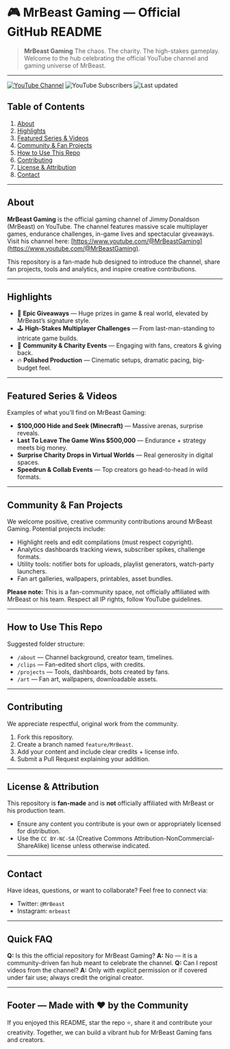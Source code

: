# 🎮 MrBeast Gaming — Official GitHub README

> **MrBeast Gaming**
> The chaos. The charity. The high-stakes gameplay. Welcome to the hub celebrating the official YouTube channel and gaming universe of MrBeast.

---

[![YouTube Channel](https://img.shields.io/badge/Channel-MrBeast%20Gaming-blue?logo=youtube)](https://www.youtube.com/@MrBeastGaming) ![YouTube Subscribers](https://img.shields.io/badge/Subscribers-XXM-red) ![Last updated](https://img.shields.io/badge/Updated-Oct%2021%2C%202025-lightgrey)

## Table of Contents

1. [About](#about)
2. [Highlights](#highlights)
3. [Featured Series & Videos](#featured-series--videos)
4. [Community & Fan Projects](#community--fan-projects)
5. [How to Use This Repo](#how-to-use-this-repo)
6. [Contributing](#contributing)
7. [License & Attribution](#license--attribution)
8. [Contact](#contact)

---

## About

**MrBeast Gaming** is the official gaming channel of Jimmy Donaldson (MrBeast) on YouTube. The channel features massive scale multiplayer games, endurance challenges, in-game lives and spectacular giveaways. Visit his channel here: [https://www.youtube.com/@MrBeastGaming](https://www.youtube.com/@MrBeastGaming).

This repository is a fan-made hub designed to introduce the channel, share fan projects, tools and analytics, and inspire creative contributions.

---

## Highlights

* 🎉 **Epic Giveaways** — Huge prizes in game & real world, elevated by MrBeast’s signature style.
* 🕹️ **High-Stakes Multiplayer Challenges** — From last-man-standing to intricate game builds.
* 🤝 **Community & Charity Events** — Engaging with fans, creators & giving back.
* 🔥 **Polished Production** — Cinematic setups, dramatic pacing, big-budget feel.

---

## Featured Series & Videos

Examples of what you’ll find on MrBeast Gaming:

* **$100,000 Hide and Seek (Minecraft)** — Massive arenas, surprise reveals.
* **Last To Leave The Game Wins $500,000** — Endurance + strategy meets big money.
* **Surprise Charity Drops in Virtual Worlds** — Real generosity in digital spaces.
* **Speedrun & Collab Events** — Top creators go head-to-head in wild formats.

---

## Community & Fan Projects

We welcome positive, creative community contributions around MrBeast Gaming.
Potential projects include:

* Highlight reels and edit compilations (must respect copyright).
* Analytics dashboards tracking views, subscriber spikes, challenge formats.
* Utility tools: notifier bots for uploads, playlist generators, watch-party launchers.
* Fan art galleries, wallpapers, printables, asset bundles.

**Please note:** This is a fan-community space, not officially affiliated with MrBeast or his team. Respect all IP rights, follow YouTube guidelines.

---

## How to Use This Repo

Suggested folder structure:

* `/about` — Channel background, creator team, timelines.
* `/clips` — Fan-edited short clips, with credits.
* `/projects` — Tools, dashboards, bots created by fans.
* `/art` — Fan art, wallpapers, downloadable assets.

---

## Contributing

We appreciate respectful, original work from the community.

1. Fork this repository.
2. Create a branch named `feature/MrBeast`.
3. Add your content and include clear credits + license info.
4. Submit a Pull Request explaining your addition.

---

## License & Attribution

This repository is **fan-made** and is **not** officially affiliated with MrBeast or his production team.

* Ensure any content you contribute is your own or appropriately licensed for distribution.
* Use the `CC BY-NC-SA` (Creative Commons Attribution-NonCommercial-ShareAlike) license unless otherwise indicated.

---

## Contact

Have ideas, questions, or want to collaborate? Feel free to connect via:
* Twitter: `@MrBeast`
* Instagram: `mrbeast`

---

## Quick FAQ

**Q:** Is this the official repository for MrBeast Gaming?
**A:** No — it is a community-driven fan hub meant to celebrate the channel.
**Q:** Can I repost videos from the channel?
**A:** Only with explicit permission or if covered under fair use; always credit the original creator.

---

## Footer — Made with ❤️ by the Community

If you enjoyed this README, star the repo ⭐, share it and contribute your creativity. Together, we can build a vibrant hub for MrBeast Gaming fans and creators.
